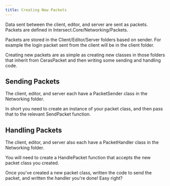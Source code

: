 ```yaml
---
title: Creating New Packets
---
```



Data sent between the client, editor, and server are sent as packets. Packets are defined in Intersect.Core/Networking/Packets.

Packets are stored in the Client/Editor/Server folders based on sender. For example the login packet sent from the client will be in the client folder.

Creating new packets are as simple as creating new classes in those folders that inherit from CerasPacket and then writing some sending and handling code.


## Sending Packets

The client, editor, and server each have a PacketSender class in the Networking folder.

In short you need to create an instance of your packet class, and then pass that to the relevant SendPacket function.


## Handling Packets

The client, editor, and server also each have a PacketHandler class in the Networking folder.

You will need to create a HandlePacket function that accepts the new packet class you created.



Once you've created a new packet class, written the code to send the packet, and written the handler you're done! Easy right?

